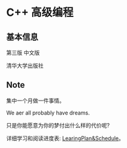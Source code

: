 # C++ 高级编程
## 基本信息
第三版 中文版

清华大学出版社

## Note

集中一个月做一件事情。

We aer all probably have dreams.

只是你能愿意为你的梦付出什么样的代价呢?

详细学习和阅读进度表: [LearingPlan&Schedule](LearningPlan&Schedule.md)。
